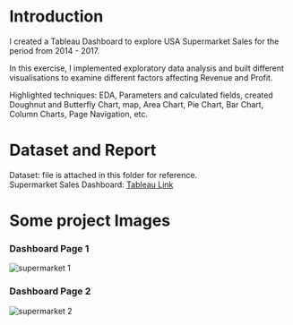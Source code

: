 # Introduction #
I created a Tableau Dashboard to explore USA Supermarket Sales for the period from 2014 - 2017.

In this exercise, I implemented exploratory data analysis and built different visualisations to examine different factors affecting Revenue and Profit.

Highlighted techniques: EDA, Parameters and calculated fields, created Doughnut and Butterfly Chart, map, Area Chart, Pie Chart, Bar Chart, Column Charts, Page Navigation, etc.

# Dataset and Report #
Dataset: file is attached in this folder for reference. \
Supermarket Sales Dashboard: [Tableau Link](https://public.tableau.com/views/Tableau-SupermarketSales/Dashboard-Thao?:language=en-GB&:display_count=n&:origin=viz_share_link)

# Some project Images #
### Dashboard Page 1 ###
![supermarket 1](https://github.com/Thaophuongta/Portfolios/assets/149331018/9e874ed0-356c-4a1f-96f4-6c33753c7b84)

### Dashboard Page 2 ###
![supermarket 2](https://github.com/Thaophuongta/Portfolios/assets/149331018/ed99c4f0-b892-4108-8dad-726a2d883dc2)
